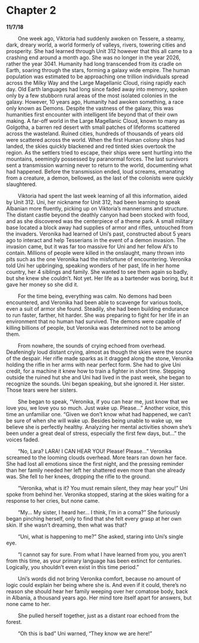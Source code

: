 

# Chapter 2

**11/7/18**

&nbsp;&nbsp;&nbsp;&nbsp;&nbsp;&nbsp;&nbsp;&nbsp;One week ago, Viktoria had suddenly awoken on Tessere, a steamy, dark, dreary world, a world formerly of valleys, rivers, towering cities and prosperity. She had learned through Unit 312 however that this all came to a crashing end around a month ago. She was no longer in the year 2026, rather the year 3041. Humanity had long transcended from its cradle on Earth, soaring through the stars, forming a galaxy wide empire. The human population was estimated to be approaching one trillion individuals spread across the Milky Way and the Large Magellanic Cloud, rising rapidly each day. Old Earth languages had long since faded away into memory, spoken only by a few stubborn rural areas of the most isolated colonies in the galaxy. However, 10 years ago, Humanity had awoken something, a race only known as Demons. Despite the vastness of the galaxy, this was humanities first encounter with intelligent life beyond that of their own making. A far-off world in the Large Magellanic Cloud, known to many as Golgotha, a barren red desert with small patches of lifeforms scattered across the wasteland. Ruined cities, hundreds of thousands of years old were scattered across the world. When the first Human colony ships had landed, the skies quickly blackened and red tinted skies overtook the region. As the settlers tried to escape, their ships were sent hurtling into the mountains, seemingly possessed by paranormal forces. The last survivors sent a transmission warning never to return to the world, documenting what had happened. Before the transmission ended, loud screams, emanating from a creature, a demon, bellowed, as the last of the colonists were quickly slaughtered.

&nbsp;&nbsp;&nbsp;&nbsp;&nbsp;&nbsp;&nbsp;&nbsp;Viktoria had spent the last week learning of all this information, aided by Unit 312. Uni, her nickname for Unit 312, had been learning to speak Albanian more fluently, picking up on Viktoria’s mannerisms and structure. The distant castle beyond the deathly canyon had been stocked with food, and as she discovered was the centerpiece of a theme park. A small military base located a block away had supplies of armor and rifles, untouched from the invaders. Veronika had learned of Uni’s past, constructed about 5 years ago to interact and help Tesserians in the event of a demon invasion. The invasion came, but it was far too massive for Uni and her fellow AI’s to contain. Millions of people were killed in the onslaught, many thrown into pits such as the one Veronika had the misfortune of encountering. Veronika told Uni her upbringing, speaking wonders of her past, life in her home country, her 4 siblings and family. She wanted to see them again so badly, but she knew she couldn’t. Not yet. Her life as a bartender was boring, but it gave her money so she did it.

&nbsp;&nbsp;&nbsp;&nbsp;&nbsp;&nbsp;&nbsp;&nbsp;For the time being, everything was calm. No demons had been encountered, and Veronika had been able to scavenge for various tools, even a suit of armor she found. Steadily, she had been building endurance to run faster, farther, hit harder. She was preparing to fight for her life in an environment that no human had survived. The demons were capable of killing billions of people, but Veronika was determined not to be among them.

&nbsp;&nbsp;&nbsp;&nbsp;&nbsp;&nbsp;&nbsp;&nbsp;From nowhere, the sounds of crying echoed from overhead. Deafeningly loud distant crying, almost as though the skies were the source of the despair. Her rifle made sparks as it dragged along the stone, Veronika holding the rifle in her arms with near perfect form. She had to give Uni credit, for a machine it knew how to train a fighter in short time. Stepping outside the ruined hut she and Uni had lived in the past week, she began to recognize the sounds. Uni began speaking, but she ignored it. Her sister. Those tears were her sisters.

&nbsp;&nbsp;&nbsp;&nbsp;&nbsp;&nbsp;&nbsp;&nbsp;She began to speak, “Veronika, if you can hear me, just know that we love you, we love you so much. Just wake up. Please…” Another voice, this time an unfamiliar one. “Given we don’t know what had happened, we can’t be sure of when she will wake up. Besides being unable to wake up, we believe she is perfectly healthy. Analyzing her mental activities shown she’s been under a great deal of stress, especially the first few days, but…” the voices faded.

&nbsp;&nbsp;&nbsp;&nbsp;&nbsp;&nbsp;&nbsp;&nbsp;“No, Lara? LARA! I CAN HEAR YOU! Please! Please…” Veronika screamed to the looming clouds overhead. More tears ran down her face. She had lost all emotions since the first night, and the pressing reminder than her family needed her left her shattered even more than she already was. She fell to her knees, dropping the rifle to the ground.

&nbsp;&nbsp;&nbsp;&nbsp;&nbsp;&nbsp;&nbsp;&nbsp;“Veronika, what is it? You must remain silent, they may hear you!” Uni spoke from behind her. Veronika stopped, staring at the skies waiting for a response to her cries, but none came.

&nbsp;&nbsp;&nbsp;&nbsp;&nbsp;&nbsp;&nbsp;&nbsp;“My... My sister, I heard her… I think, I’m in a coma?” She furiously began pinching herself, only to find that she felt every grasp at her own skin. If she wasn’t dreaming, then what was that?

&nbsp;&nbsp;&nbsp;&nbsp;&nbsp;&nbsp;&nbsp;&nbsp;“Uni, what is happening to me?” She asked, staring into Uni’s single eye.

&nbsp;&nbsp;&nbsp;&nbsp;&nbsp;&nbsp;&nbsp;&nbsp;“I cannot say for sure. From what I have learned from you, you aren’t from this time, as your primary language has been extinct for centuries. Logically, you shouldn’t even exist in this time period.”

&nbsp;&nbsp;&nbsp;&nbsp;&nbsp;&nbsp;&nbsp;&nbsp;Uni’s words did not bring Veronika comfort, because no amount of logic could explain her being where she is. And even if it could, there’s no reason she should hear her family weeping over her comatose body, back in Albania, a thousand years ago. Her mind tore itself apart for answers, but none came to her.

&nbsp;&nbsp;&nbsp;&nbsp;&nbsp;&nbsp;&nbsp;&nbsp;She pulled herself together, just as a distant roar echoed from the forest.

&nbsp;&nbsp;&nbsp;&nbsp;&nbsp;&nbsp;&nbsp;&nbsp;“Oh this is bad” Uni warned, “They know we are here!”
